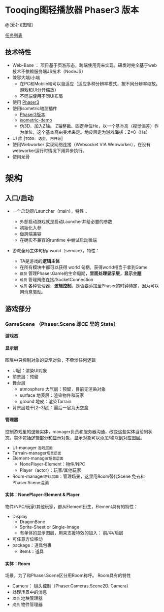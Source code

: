 Tooqing图轻播放器 Phaser3 版本
===
@(爱扑)[图轻]

[任务列表](./TODO.md)

## 技术特性
- Web-Base ： 项目基于页游形态，跨端使用壳来实现。研发时完全基于web技术不依赖服务端JS技术（NodeJS）
- 兼容大端/小端
	- 在PC和Mobile端可以自适应（适应多种分辨率模式，按不同分辨率缩放。游戏和UI分开缩放）
	- 不同端使用不同UI布局
- 使用 [Phaser3](https://github.com/topics/phaser)
- 使用isometric轴测插件
	- [Phaser3版本](https://github.com/sebashwa/phaser3-plugin-isometric) 
	- [isometric-demo](https://github.com/mmermerkaya/phaser-isometric-demo)
	- 伪3D，加入Z轴。 Z轴整数、固定单位He，以一个基本高（视觉偏差）作为单位。这个基本高由美术来定。地皮层定为游戏海拔：Z=0（He）
- UI 库 [`TODO: 选型, 用开源`]
- 使用Webworker 实现网络连接（Websocket VIA Webworker），在没有webworker运行时情况下用异步执行。
- 使用龙骨


# 架构

## 入口/启动
- 一个启动器/Launcher（main），特性：
	- 外部启动游戏就是启动Launcher并给必要的参数
	- 初始化入参
	- 做跨端兼容
	- 在确实不兼容的runtime 中尝试启动微端

- 游戏全局主体句柄/ world（service），特性：
	- TA是游戏的**逻辑主体**
	- 在所有模块中都可以获得 world 句柄，获得world相当于拿到Game
	- `成员` 管理Phaser.Game的生命周期，**里面处理显示层，显示主题**
	- `成员` 管理网络连接/SocketConnection
	- `成员` 各种管理器，**逻辑控制**。是否要添加至Phaser的时钟待定，因为可以用消息驱动。

## 游戏部分

### GameScene （Phaser.Scene 即CE 里的 State）
**游戏态**
#### 显示层
图层中只控制对象的显示对象，不牵涉任何逻辑
- UI层：渲染UI对象
- 前景层：预留
- 舞台层
	- atmosphere 大气层：预留，目前无渲染对象
	- surface 地表层：渲染物件和玩家
	- ground 地皮：渲染Tarrain
- 背景层若干[2~3层]：最后一层为天空盒

#### 管理器
控制游戏里的逻辑实体，manager负责和服务器沟通，改变这些实体当前的状态。实体包括逻辑部分和显示对象，显示对象可以添加/移除到对应图层。  
- UI-manager `游戏层面`
- Tarrain-manager`场景层面`
- Element-manager`场景层面`
	- NonePlayer-Element：物件/NPC 
	- Player（actor）：玩家/其他玩家
- Room-manager`游戏层面`：管理场景，这里用Room替代Scene 免去和Phaser.Scene混淆

#### 实体：NonePlayer-Element & Player 
物件/NPC/玩家/其他玩家，都从Element衍生，Element具有的特性：
- Display
	- DragonBone
	- Sprite-Sheet or Single-Image
	- 有单体的显示图层，用来支援特效的加入： 前/中/后层
- 可任意方位移动
- package：道具包裹
    - items：道具
 
#### 实体：Room
场景，为了和Phaser.Scene区分用Room称呼。 Room具有的特性
- Camera： 镜头控制（Phaser.Cameras.Scene2D. Camera）
- 处理场景中的消息
- `成员` 地块管理器
- `成员` 物件管理器
